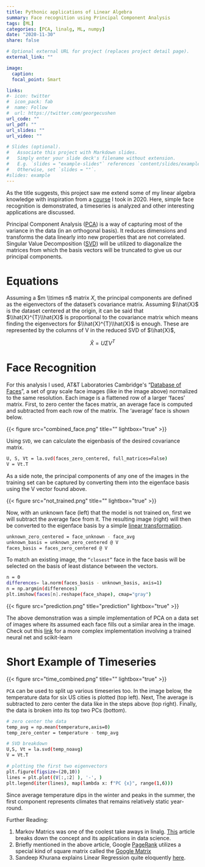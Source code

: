 ```yaml
---
title: Pythonic applications of Linear Algebra
summary: Face recognition using Principal Component Analysis
tags: [ML]
categories: [PCA, linalg, ML, numpy]
date: "2020-11-30"
share: false

# Optional external URL for project (replaces project detail page).
external_link: ""

image:
  caption: 
  focal_point: Smart

links:
#- icon: twitter
#  icon_pack: fab
#  name: Follow
#  url: https://twitter.com/georgecushen
url_code: ""
url_pdf: ""
url_slides: ""
url_video: ""

# Slides (optional).
#   Associate this project with Markdown slides.
#   Simply enter your slide deck's filename without extension.
#   E.g. `slides = "example-slides"` references `content/slides/example-slides.md`.
#   Otherwise, set `slides = ""`.
#slides: example
---
```

As the title suggests, this project saw me extend some of my linear algebra knowledge with inspiration from a [course](https://faculty.math.illinois.edu/~phierony/math415-2020.html) I took in 2020. Here, simple face recognition is demonstrated, a timeseries is analyzed and other interesting applications are discussed.

Principal Component Analysis ([PCA](https://en.wikipedia.org/wiki/Principal_component_analysis)) is a way of capturing most of the variance in the data (in an orthogonal basis). It reduces dimensions and transforms the data linearly into new properties that are not correlated. Singular Value Decomposition ([SVD](https://jonathan-hui.medium.com/machine-learning-singular-value-decomposition-svd-principal-component-analysis-pca-1d45e885e491)) will be utilized to diagonalize the matrices from which the basis vectors will be truncated to give us our principal components.

#  Equations

Assuming a $m \\times n$ matrix $X$, the principal components are defined as the eigenvectors of the dataset’s covariance matrix. Assuming $\\hat{X}$ is the dataset centered at the origin, it can be said that $\\hat{X}^{T}\\hat{X}$ is proportional to the covariance matrix which means finding the eigenvectors for $\\hat{X}^{T}\\hat{X}$ is enough. These are represented by the columns of V in the reduced SVD of $\\hat{X}$, 

$$\hat{X} = U\Sigma V^{T}$$


# <a name="face"></a>Face Recognition

For this analysis I used, AT&T Laboratories Cambridge's “[Database of Faces](https://web.archive.org/web/20180802044943/http:/www.cl.cam.ac.uk/research/dtg/attarchive/facedatabase.html)”, a set of gray scale face images (like in the image above) normalized to the same resolution. Each image is a flattened row of a larger ‘faces’ matrix. First, to zero center the faces matrix, an average face is computed and subtracted from each row of the matrix. The ‘average’ face is shown below.

{{< figure src="combined_face.png" title="" lightbox="true" >}}

Using `SVD`, we can calculate the eigenbasis of the desired covariance matrix. 

```sh
U, S, Vt = la.svd(faces_zero_centered, full_matrices=False)
V = Vt.T
```

As a side note, the principal components of any one of the images in the training set can be captured by converting them into the eigenface basis using the V vector found above. 

{{< figure src="not_trained.png" title="" lightbox="true" >}}

Now, with an unknown face (left) that the model is not trained on, first we will subtract the average face from it. The resulting image (right) will then be converted to the eigenface basis by a simple [linear transformation](https://textbooks.math.gatech.edu/ila/linear-transformations.html#:~:text=A%20linear%20transformation%20is%20a,n%20and%20all%20scalars%20c%20.). 
```sh
unknown_zero_centered = face_unknown - face_avg
unknown_basis = unknown_zero_centered @ V
faces_basis = faces_zero_centered @ V
```

To match an existing image, the `“closest”` face in the face basis will be selected on the basis of least distance between the vectors.

```sh
n = 0
differences= la.norm(faces_basis - unknown_basis, axis=1)
n = np.argmin(differences)
plt.imshow(faces[n].reshape(face_shape), cmap="gray")
```

{{< figure src="prediction.png" title="prediction" lightbox="true" >}}

The above demonstration was a simple implementation of PCA on a data set of images where its assumed each face fills out a similar area in the image. Check out this [link](https://pythonmachinelearning.pro/face-recognition-with-eigenfaces/) for a more complex implementation involving a trained neural net and scikit-learn


# Short Example of Timeseries

{{< figure src="time_combined.png" title="" lightbox="true" >}}

`PCA` can be used to split up various timeseries too. In the image below, the temperature data for six US cities is plotted (top left). Next, The average is subtracted to zero center the data like in the steps above (top right). Finally, the data is broken into its top two PCs (bottom). 

```sh
# zero center the data
temp_avg = np.mean(temperature,axis=0)
temp_zero_center = temperature - temp_avg

# SVD breakdown
U,S, Vt = la.svd(temp_noavg)
V = Vt.T

# plotting the first two eigenvectors
plt.figure(figsize=(20,10))
lines = plt.plot((V[:,:2] ), '-', )
plt.legend(iter(lines), map(lambda x: f"PC {x}", range(1,6)))
```

Since average temperature dips in the winter and peaks in the summer, the first component represents climates that remains relatively static year-round.

Further Reading:

1.	Markov Matrics was one of the coolest take aways in linalg. [This](https://towardsdatascience.com/brief-introduction-to-markov-chains-2c8cab9c98ab) article breaks down the concept and its applications in data science.
2.	Briefly mentioned in the above article, Google [PageRank](https://en.wikipedia.org/wiki/PageRank) utilizes a special kind of square matrix called the [Google Matrix](https://en.wikipedia.org/wiki/Google_matrix)
3.	Sandeep Khurana explains Linear Regression quite eloquently [here]((https://towardsdatascience.com/linear-regression-with-example-8daf6205bd49)).
